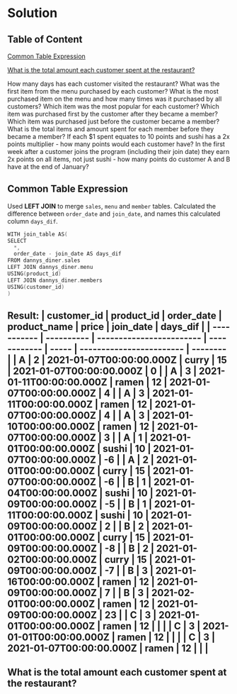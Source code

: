 # Solution
## Table of Content
[Common Table Expression](#common-table-expression)

[What is the total amount each customer spent at the restaurant?](#what-is-the-total-amount-each-customer-spent-at-the-restaurant?)

How many days has each customer visited the restaurant?
What was the first item from the menu purchased by each customer?
What is the most purchased item on the menu and how many times was it purchased by all customers?
Which item was the most popular for each customer?
Which item was purchased first by the customer after they became a member?
Which item was purchased just before the customer became a member?
What is the total items and amount spent for each member before they became a member?
If each $1 spent equates to 10 points and sushi has a 2x points multiplier - how many points would each customer have?
In the first week after a customer joins the program (including their join date) they earn 2x points on all items, not just sushi - how many points do customer A and B have at the end of January?
## Common Table Expression
Used **LEFT JOIN** to merge `sales`, `menu` and `member` tables. Calculated the difference between `order_date` and `join_date`, and names this calculated column `days_dif`.
```c
WITH join_table AS(
SELECT
  *,
  order_date - join_date AS days_dif
FROM dannys_diner.sales
LEFT JOIN dannys_diner.menu
USING(product_id)
LEFT JOIN dannys_diner.members
USING(customer_id)
)
```
Result:
| customer_id | product_id | order_date               | product_name | price | join_date                | days_dif |
| ----------- | ---------- | ------------------------ | ------------ | ----- | ------------------------ | -------- |
| A           | 2          | 2021-01-07T00:00:00.000Z | curry        | 15    | 2021-01-07T00:00:00.000Z | 0        |
| A           | 3          | 2021-01-11T00:00:00.000Z | ramen        | 12    | 2021-01-07T00:00:00.000Z | 4        |
| A           | 3          | 2021-01-11T00:00:00.000Z | ramen        | 12    | 2021-01-07T00:00:00.000Z | 4        |
| A           | 3          | 2021-01-10T00:00:00.000Z | ramen        | 12    | 2021-01-07T00:00:00.000Z | 3        |
| A           | 1          | 2021-01-01T00:00:00.000Z | sushi        | 10    | 2021-01-07T00:00:00.000Z | -6       |
| A           | 2          | 2021-01-01T00:00:00.000Z | curry        | 15    | 2021-01-07T00:00:00.000Z | -6       |
| B           | 1          | 2021-01-04T00:00:00.000Z | sushi        | 10    | 2021-01-09T00:00:00.000Z | -5       |
| B           | 1          | 2021-01-11T00:00:00.000Z | sushi        | 10    | 2021-01-09T00:00:00.000Z | 2        |
| B           | 2          | 2021-01-01T00:00:00.000Z | curry        | 15    | 2021-01-09T00:00:00.000Z | -8       |
| B           | 2          | 2021-01-02T00:00:00.000Z | curry        | 15    | 2021-01-09T00:00:00.000Z | -7       |
| B           | 3          | 2021-01-16T00:00:00.000Z | ramen        | 12    | 2021-01-09T00:00:00.000Z | 7        |
| B           | 3          | 2021-02-01T00:00:00.000Z | ramen        | 12    | 2021-01-09T00:00:00.000Z | 23       |
| C           | 3          | 2021-01-01T00:00:00.000Z | ramen        | 12    |                          |          |
| C           | 3          | 2021-01-01T00:00:00.000Z | ramen        | 12    |                          |          |
| C           | 3          | 2021-01-07T00:00:00.000Z | ramen        | 12    |                          |          |
---
## What is the total amount each customer spent at the restaurant?

